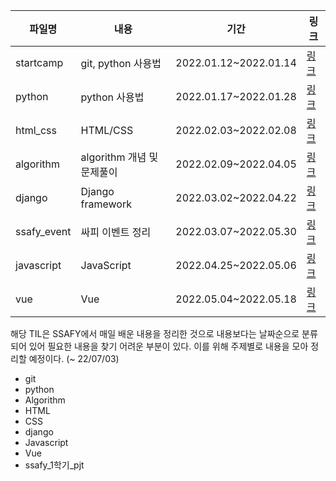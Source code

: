 | 파일명      | 내용                       | 기간                  | 링크                  |
| ----------- | -------------------------- | --------------------- | --------------------- |
| startcamp   | git, python 사용법         | 2022.01.12~2022.01.14 | [링크](./startcamp)   |
| python      | python 사용법              | 2022.01.17~2022.01.28 | [링크](./python)      |
| html_css    | HTML/CSS                   | 2022.02.03~2022.02.08 | [링크](./html_css)    |
| algorithm   | algorithm 개념 및 문제풀이 | 2022.02.09~2022.04.05 | [링크](./algorithm)   |
| django      | Django framework           | 2022.03.02~2022.04.22 | [링크](./django)      |
| ssafy_event | 싸피 이벤트 정리           | 2022.03.07~2022.05.30 | [링크](./ssafy_event) |
| javascript  | JavaScript                 | 2022.04.25~2022.05.06 | [링크](./javascript)  |
| vue         | Vue                        | 2022.05.04~2022.05.18 | [링크](./vue)         |



해당 TIL은 SSAFY에서 매일 배운 내용을 정리한 것으로 내용보다는 날짜순으로 분류되어 있어 필요한 내용을 찾기 어려운 부분이 있다. 이를 위해 주제별로 내용을 모아 정리할 예정이다. (~ 22/07/03)

- git
- python
- Algorithm
- HTML
- CSS
- django
- Javascript
- Vue
- ssafy_1학기_pjt
